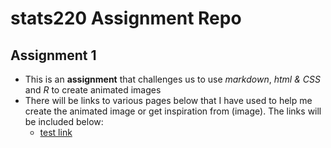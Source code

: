 # stats220 Assignment Repo

## Assignment 1
- This is an **assignment** that challenges us to use *markdown*, *html & CSS* and *R* to create animated images
- There will be links to various pages below that I have used to help me create the animated image or get inspiration from (image). The links will be included below:
    - [test link](https://www.github.com/odhran7)
